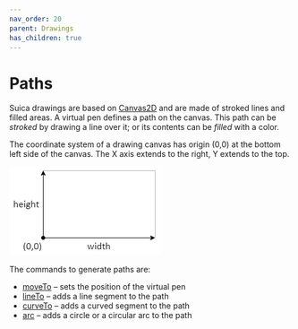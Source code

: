```yaml
---
nav_order: 20
parent: Drawings
has_children: true
---
```


# Paths

Suica drawings are based on [Canvas2D](https://developer.mozilla.org/en-US/docs/Web/API/CanvasRenderingContext2D)
and are made of stroked lines and filled areas. A virtual pen defines a path on
the canvas. This path can be *stroked* by drawing a line over it; or its
contents can be *filled* with a color.

The coordinate system of a drawing canvas has origin (0,0) at the bottom left
side of the canvas. The X axis extends to the right, Y extends to the top.

<img src="../images/drawing-coordinates.png">

The commands to generate paths are:

- [moveTo](moveto.md) &ndash; sets the position of the virtual pen
- [lineTo](lineto.md) &ndash; adds a line segment to the path
- [curveTo](curveto.md) &ndash; adds a curved segment to the path
- [arc](arc.md) &ndash; adds a circle оr a circular arc to the path